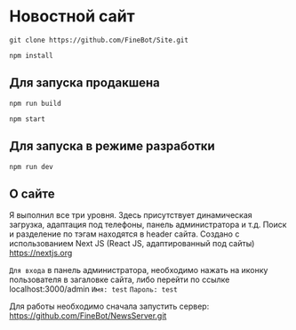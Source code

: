 # Новостной сайт

```git clone https://github.com/FineBot/Site.git```

```npm install```

## Для запуска продакшена

```npm run build```

```npm start```

## Для запуска в режиме разработки

```npm run dev```

## О сайте
Я выполнил все три уровня. Здесь присутствует динамическая загрузка, адаптация под телефоны, панель администратора и т.д.
Поиск и разделение по тэгам находятся в header сайта. Создано с использованием Next JS (React JS, адаптированный под сайты) https://nextjs.org

`Для входа` в панель администратора, необходимо нажать на иконку пользователя в загаловке сайта, либо перейти по ссылке localhost:3000/admin
```Имя: test```
```Пароль: test```

Для работы необходимо сначала запустить сервер: https://github.com/FineBot/NewsServer.git
